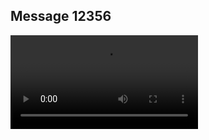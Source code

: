 ## Message 12356



![Video](https://data.iron-swords.co.il/2024/October/08/https://data.iron-swords.co.il/2024/October/08/12356/12356_media.mp4)
